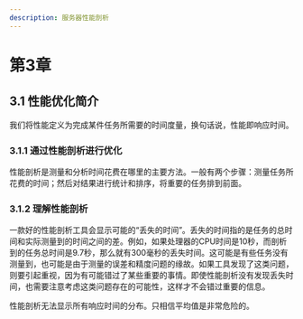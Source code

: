 ```yaml
---
description: 服务器性能剖析
---
```


# 第3章

## 3.1 性能优化简介

我们将性能定义为完成某件任务所需要的时间度量，换句话说，性能即响应时间。

### 3.1.1 通过性能剖析进行优化

性能剖析是测量和分析时间花费在哪里的主要方法。一般有两个步骤：测量任务所花费的时间；然后对结果进行统计和排序，将重要的任务排到前面。

### 3.1.2 理解性能剖析

一款好的性能剖析工具会显示可能的“丢失的时间”。丢失的时间指的是任务的总时间和实际测量到的时间之间的差。例如，如果处理器的CPU时间是10秒，而剖析到的任务总时间是9.7秒，那么就有300毫秒的丢失时间。这可能是有些任务没有测量到，也可能是由于测量的误差和精度问题的缘故。如果工具发现了这类问题，则要引起重视，因为有可能错过了某些重要的事情。即使性能剖析没有发现丢失时间，也需要注意考虑这类问题存在的可能性，这样才不会错过重要的信息。

性能剖析无法显示所有响应时间的分布。只相信平均值是非常危险的。

